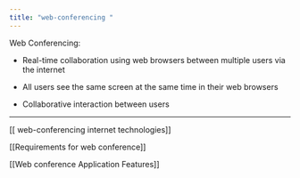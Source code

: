 ```yaml
---
title: "web-conferencing "
--- 
```

Web Conferencing:
- Real-time collaboration using web browsers between multiple users via the internet

- All users see the same screen at the same time in their web browsers

- Collaborative interaction between users

---
[[ web-conferencing internet technologies]]

[[Requirements for web conference]]

[[Web conference Application Features]]

